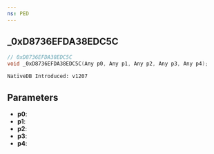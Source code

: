 ```yaml
---
ns: PED
---
```

## _0xD8736EFDA38EDC5C

```c
// 0xD8736EFDA38EDC5C
void _0xD8736EFDA38EDC5C(Any p0, Any p1, Any p2, Any p3, Any p4);
```

```
NativeDB Introduced: v1207
```

## Parameters
* **p0**:
* **p1**:
* **p2**:
* **p3**:
* **p4**:
